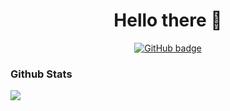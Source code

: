 <h1 align="center">Hello there 👋</h1>
<p align="center">
  <a href="https://github.com/feliperodriguess?tab=followers">
    <img src="https://img.shields.io/github/followers/feliperodriguess?label=Followers&logo=GitHub&style=for-the-badge" alt="GitHub badge" />
  </a>
</p>

### Github Stats
<a href="https://github-readme-stats.vercel.app/api/top-langs/?username=feliperodriguess&theme=dracula&hide=html">
    <img align="left" src="https://github-readme-stats.vercel.app/api/top-langs/?username=feliperodriguess&layout=compact&theme=dracula&hide=html" />
</a>
